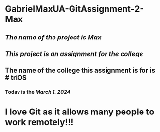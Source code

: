 # GabrielMaxUA-GitAssignment-2-Max

## ***The name of the project is Max***

## *This project is an assignment for the college*

## The name of the college this assignment is for is # triOS

### Today is the *March 1, 2024*

# I love Git as it allows many people to work remotely!!!
